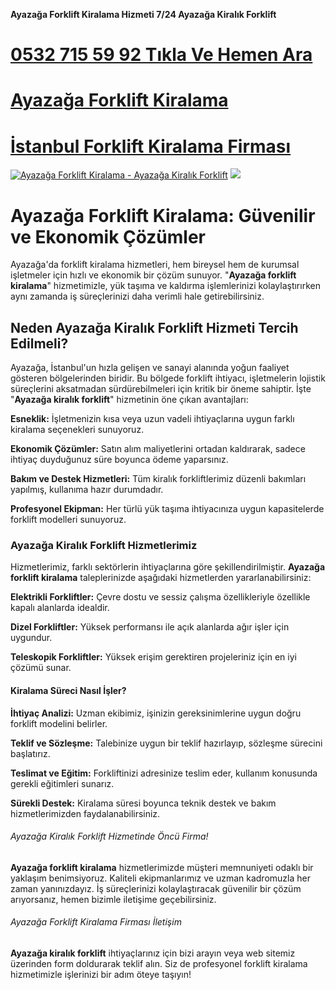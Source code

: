 **Ayazağa Forklift Kiralama Hizmeti 7/24 Ayazağa Kiralık Forklift**
# <a href="tel:+90 532 715 59 92">0532 715 59 92 Tıkla Ve Hemen Ara</a>
#  <a href="https://forkliftkiralamaistanbul.com/ayazaga-kiralik-forklift-kiralama/">Ayazağa Forklift Kiralama</a>
#  <a href="https://forkliftkiralamaistanbul.com">İstanbul Forklift Kiralama Firması</a>
<meta charset="UTF-8">
    <meta name="viewport" content="width=device-width, initial-scale=1.0">
</head>
<body>
<a href="https://forkliftkiralamaistanbul.com/" title="Ayazağa Forklift Kiralama - Ayazağa Kiralık Forklift"><img src="https://r.resimlink.com/_-H9YIQ4uWtj.jpg" title="Ayazağa Forklift Kiralama - Ayazağa Kiralık Forklift" alt="Ayazağa Forklift Kiralama - Ayazağa Kiralık Forklift"></a>
<a href="https://forkliftkiralamaistanbul.com/">
    <img src="https://r.resimlink.com/_-H9YIQ4uWtj.jpg" />
</a>
</a>

# Ayazağa Forklift Kiralama: Güvenilir ve Ekonomik Çözümler

Ayazağa'da forklift kiralama hizmetleri, hem bireysel hem de kurumsal işletmeler için hızlı ve ekonomik bir çözüm sunuyor. "**Ayazağa forklift kiralama**" hizmetimizle, yük taşıma ve kaldırma işlemlerinizi kolaylaştırırken aynı zamanda iş süreçlerinizi daha verimli hale getirebilirsiniz.

## Neden Ayazağa Kiralık Forklift Hizmeti Tercih Edilmeli?

Ayazağa, İstanbul'un hızla gelişen ve sanayi alanında yoğun faaliyet gösteren bölgelerinden biridir. Bu bölgede forklift ihtiyacı, işletmelerin lojistik süreçlerini aksatmadan sürdürebilmeleri için kritik bir öneme sahiptir. İşte "**Ayazağa kiralık forklift**" hizmetinin öne çıkan avantajları:

**Esneklik:** İşletmenizin kısa veya uzun vadeli ihtiyaçlarına uygun farklı kiralama seçenekleri sunuyoruz.

**Ekonomik Çözümler:** Satın alım maliyetlerini ortadan kaldırarak, sadece ihtiyaç duyduğunuz süre boyunca ödeme yaparsınız.

**Bakım ve Destek Hizmetleri:** Tüm kiralık forkliftlerimiz düzenli bakımları yapılmış, kullanıma hazır durumdadır.

**Profesyonel Ekipman:** Her türlü yük taşıma ihtiyacınıza uygun kapasitelerde forklift modelleri sunuyoruz.

### Ayazağa Kiralık Forklift Hizmetlerimiz

Hizmetlerimiz, farklı sektörlerin ihtiyaçlarına göre şekillendirilmiştir. **Ayazağa forklift kiralama** taleplerinizde aşağıdaki hizmetlerden yararlanabilirsiniz:

**Elektrikli Forkliftler:** Çevre dostu ve sessiz çalışma özellikleriyle özellikle kapalı alanlarda idealdir.

**Dizel Forkliftler:** Yüksek performansı ile açık alanlarda ağır işler için uygundur.

**Teleskopik Forkliftler:** Yüksek erişim gerektiren projeleriniz için en iyi çözümü sunar.

#### Kiralama Süreci Nasıl İşler?

**İhtiyaç Analizi:** Uzman ekibimiz, işinizin gereksinimlerine uygun doğru forklift modelini belirler.

**Teklif ve Sözleşme:** Talebinize uygun bir teklif hazırlayıp, sözleşme sürecini başlatırız.

**Teslimat ve Eğitim:** Forkliftinizi adresinize teslim eder, kullanım konusunda gerekli eğitimleri sunarız.

**Sürekli Destek:** Kiralama süresi boyunca teknik destek ve bakım hizmetlerimizden faydalanabilirsiniz.

###### Ayazağa Kiralık Forklift Hizmetinde Öncü Firma!

**Ayazağa forklift kiralama** hizmetlerimizde müşteri memnuniyeti odaklı bir yaklaşım benimsiyoruz. Kaliteli ekipmanlarımız ve uzman kadromuzla her zaman yanınızdayız. İş süreçlerinizi kolaylaştıracak güvenilir bir çözüm arıyorsanız, hemen bizimle iletişime geçebilirsiniz.

###### Ayazağa Forklift Kiralama Firması İletişim

**Ayazağa kiralık forklift** ihtiyaçlarınız için bizi arayın veya web sitemiz üzerinden form doldurarak teklif alın. Siz de profesyonel forklift kiralama hizmetimizle işlerinizi bir adım öteye taşıyın!
